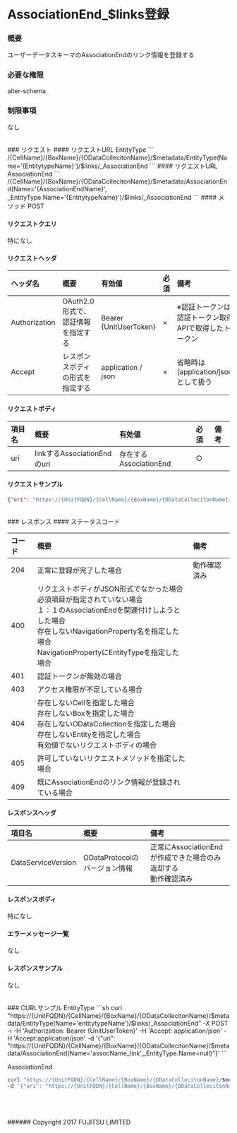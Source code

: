 # AssociationEnd_$links登録
### 概要
ユーザーデータスキーマのAssociationEndのリンク情報を登録する  

### 必要な権限
alter-schema

### 制限事項
なし

<br>
### リクエスト
#### リクエストURL EntityType
```
/{CellName}/{BoxName}/{ODataCollecitonName}/$metadata/EntityType(Name='{EntitytypeName}')/$links/_AssociationEnd
```
#### リクエストURL AssociationEnd
```
/{CellName}/{BoxName}/{ODataCollecitonName}/$metadata/AssociationEnd(Name='{AssociationEndName}', _EntityType.Name='{EntitytypeName}')/$links/_AssociationEnd
```
#### メソッド
POST

#### リクエストクエリ
特になし

#### リクエストヘッダ

|ヘッダ名<br>|概要<br>|有効値<br>|必須<br>|備考<br>|
|:--|:--|:--|:--|:--|
|Authorization<br>|OAuth2.0形式で、認証情報を指定する<br>|Bearer {UnitUserToken}<br>|×<br>|※認証トークンは認証トークン取得APIで取得したトークン<br>|
|Accept<br>|レスポンスボディの形式を指定する<br>|application / json<br>|×<br>|省略時は[application/json]として扱う<br>|

#### リクエストボディ

|項目名<br>|概要<br>|有効値<br>|必須<br>|備考<br>|
|:--|:--|:--|:--|:--|
|uri<br>|linkするAssociationEndのuri<br>|存在するAssociationEnd<br>|○<br>| <br>|
#### リクエストサンプル
```json
{"uri": "https://{UnitFQDN}/{CellName}/{BoxName}/{ODataCollecitonName}/$metadata/AssociationEnd(Name='assocName',_EntityType.Name=null)"}
```
<br>
### レスポンス
#### ステータスコード

|コード<br>|概要<br>|備考<br>|
|:--|:--|:--|
|204<br>|正常に登録が完了した場合<br>|動作確認済み<br>|
|400<br>|リクエストボディがJSON形式でなかった場合<br>必須項目が指定されていない場合<br>１：１のAssociationEndを関連付けしようとした場合<br>存在しないNavigationProperty名を指定した場合<br>NavigationPropertyにEntityTypeを指定した場合<br>| <br>|
|401<br>|認証トークンが無効の場合<br>| <br>|
|403<br>|アクセス権限が不足している場合<br>| <br>|
|404<br>|存在しないCellを指定した場合<br>存在しないBoxを指定した場合<br>存在しないODataCollectionを指定した場合<br>存在しないEntityを指定した場合<br>有効値でないリクエストボディの場合<br>| <br>|
|405<br>|許可していないリクエストメソッドを指定した場合<br>| <br>|
|409<br>|既にAssociationEndのリンク情報が登録されている場合<br>| <br>|
#### レスポンスヘッダ

|項目名<br>|概要<br>|備考<br>|
|:--|:--|:--|
|DataServiceVersion<br>|ODataProtocolのバージョン情報<br>|正常にAssociationEndが作成できた場合のみ返却する<br>動作確認済み<br>|
#### レスポンスボディ
特になし

#### エラーメッセージ一覧
なし

#### レスポンスサンプル
なし

<br>
### CURLサンプル
 EntityType
```sh
curl "https://{UnitFQDN}/{CellName}/{BoxName}/{ODataCollecitonName}/$metadata/EntityType(Name='entitytypeName')/$links/_AssociationEnd" -X POST -i -H 'Authorization: Bearer {UnitUserToken}' -H 'Accept: application/json' -H 'Accept:application/json' -d '{"uri": "https://{UnitFQDN}/{CellName}/{BoxName}/{ODataCollecitonName}/$metadata/AssociationEnd(Name='assocName_link',_EntityType.Name=null)"}'
```


 AssociationEnd
```sh
curl "https://{UnitFQDN}/{CellName}/{BoxName}/{ODataCollecitonName}/$metadata/AssociationEnd(Name='assocName2',_EntityType.Name=Entity)/$links/_AssociationEnd" -X POST -i -H 'Authorization: Bearer {UnitUserToken}' -H 'Accept: application/json' -H 'Accept:application/json'
-d '{"uri": "https://{UnitFQDN}/{CellName}/{BoxName}/{ODataCollecitonName}/$metadata/AssociationEnd(Name='assocName_link',_EntityType.Name=Entity2)"}'
```
<br>
<br>
<br>
###### Copyright 2017    FUJITSU LIMITED
